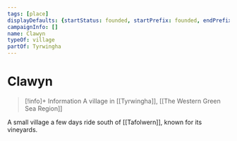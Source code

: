 ```yaml
---
tags: [place]
displayDefaults: {startStatus: founded, startPrefix: founded, endPrefix: destroyed, endStatus: destroyed}
campaignInfo: []
name: Clawyn
typeOf: village
partOf: Tyrwingha
---
```

# Clawyn
>[!info]+ Information
> A village in [[Tyrwingha]], [[The Western Green Sea Region]]

A small village a few days ride south of [[Tafolwern]], known for its vineyards. 